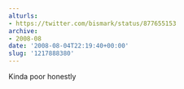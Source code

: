 ```yaml
---
alturls:
- https://twitter.com/bismark/status/877655153
archive:
- 2008-08
date: '2008-08-04T22:19:40+00:00'
slug: '1217888380'
---
```


Kinda poor honestly

